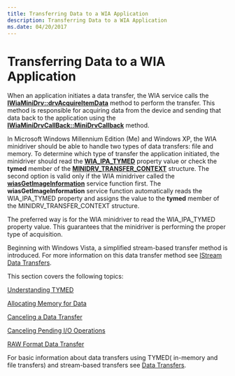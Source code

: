 ```yaml
---
title: Transferring Data to a WIA Application
description: Transferring Data to a WIA Application
ms.date: 04/20/2017
---
```


# Transferring Data to a WIA Application





When an application initiates a data transfer, the WIA service calls the [**IWiaMiniDrv::drvAcquireItemData**](/windows-hardware/drivers/ddi/wiamindr_lh/nf-wiamindr_lh-iwiaminidrv-drvacquireitemdata) method to perform the transfer. This method is responsible for acquiring data from the device and sending that data back to the application using the [**IWiaMiniDrvCallBack::MiniDrvCallback**](/windows-hardware/drivers/ddi/wiamindr_lh/nf-wiamindr_lh-iwiaminidrvcallback-minidrvcallback) method.

In Microsoft Windows Millennium Edition (Me) and Windows XP, the WIA minidriver should be able to handle two types of data transfers: file and memory. To determine which type of transfer the application initiated, the minidriver should read the [**WIA\_IPA\_TYMED**](./wia-ipa-tymed.md) property value or check the **tymed** member of the [**MINIDRV\_TRANSFER\_CONTEXT**](/windows-hardware/drivers/ddi/wiamindr_lh/ns-wiamindr_lh-_minidrv_transfer_context) structure. The second option is valid only if the WIA minidriver called the [**wiasGetImageInformation**](/windows-hardware/drivers/ddi/wiamdef/nf-wiamdef-wiasgetimageinformation) service function first. The **wiasGetImageInformation** service function automatically reads the WIA\_IPA\_TYMED property and assigns the value to the **tymed** member of the MINIDRV\_TRANSFER\_CONTEXT structure.

The preferred way is for the WIA minidriver to read the WIA\_IPA\_TYMED property value. This guarantees that the minidriver is performing the proper type of acquisition.

Beginning with Windows Vista, a simplified stream-based transfer method is introduced. For more information on this data transfer method see [IStream Data Transfers](istream-data-transfers.md).

This section covers the following topics:

[Understanding TYMED](understanding-tymed.md)

[Allocating Memory for Data](allocating-memory-for-data.md)

[Canceling a Data Transfer](canceling-a-data-transfer.md)

[Canceling Pending I/O Operations](canceling-pending-i-o-operations.md)

[RAW Format Data Transfer](raw-format-data-transfer.md)

For basic information about data transfers using TYMED( in-memory and file transfers) and stream-based transfers see [Data Transfers](data-transfers.md).

 

